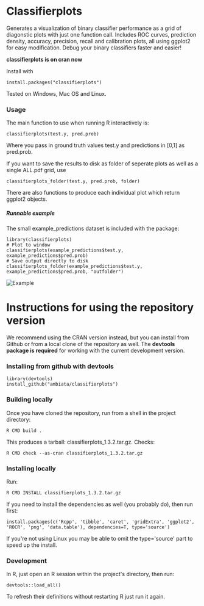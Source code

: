 # Classifierplots

Generates a visualization of binary classifier performance as a grid of diagonstic plots with just one function call. Includes ROC curves, prediction density, accuracy, precision, recall and calibration plots, all using ggplot2 for easy modification.
Debug your binary classifiers faster and easier!

**classifierplots is on cran now**

Install with

	install.packages("classifierplots")

Tested on Windows, Mac OS and Linux.

### Usage

The main function to use when running R interactively is:

	classifierplots(test.y, pred.prob)

Where you pass in ground truth values test.y and predictions in [0,1] as pred.prob.

If you want to save the results to disk as folder of seperate plots as well as a single ALL.pdf grid, use

	classifierplots_folder(test.y, pred.prob, folder)

There are also functions to produce each individual plot which return ggplot2 objects.

##### Runnable example

The small example_predictions dataset is included with the package:

	library(classifierplots)
	# Plot to window
	classifierplots(example_predictions$test.y, example_predictions$pred.prob)
	# Save output directly to disk
	classifierplots_folder(example_predictions$test.y, example_predictions$pred.prob, "outfolder")

![Example](/man/figures/example.png?raw=true "Example")


# Instructions for using the repository version

We recommend using the CRAN version instead, but you can install from Github or from a local clone of the repository as well. The **devtools package is required** for working with the current development version.

### Installing from github with devtools

	library(devtools)
	install_github("ambiata/classifierplots")

### Building locally

Once you have cloned the repository, run from a shell in the project directory:

    R CMD build .

This produces a tarball: classifierplots_1.3.2.tar.gz. Checks:

	R CMD check --as-cran classifierplots_1.3.2.tar.gz

### Installing locally

Run:

    R CMD INSTALL classifierplots_1.3.2.tar.gz

If you need to install the dependencies as well (you probably do), then run first:

	install.packages(c('Rcpp', 'tibble', 'caret', 'gridExtra', 'ggplot2', 'ROCR', 'png', 'data.table'), dependencies=T, type='source')

If you're not using Linux you may be able to omit the type='source' part to speed up the install.

### Development

In R, just open an R session within the project's directory, then run:

	devtools::load_all()

To refresh their definitions without restarting R just run it again.
